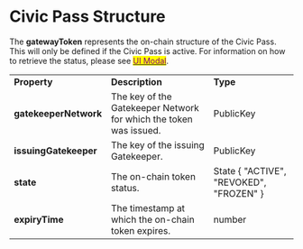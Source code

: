 # Civic Pass Structure

The **gatewayToken** represents the on-chain structure of the Civic Pass. This will only be defined if the Civic Pass is active. For information on how to retrieve the status, please see [<mark style="color:purple;">UI Modal</mark>](./).

|                       |                                                                   |                                         |
| --------------------- | ----------------------------------------------------------------- | --------------------------------------- |
| **Property**          | **Description**                                                   | **Type**                                |
| **gatekeeperNetwork** | The key of the Gatekeeper Network for which the token was issued. | PublicKey                               |
| **issuingGatekeeper** | The key of the issuing Gatekeeper.                                | PublicKey                               |
| **state**             | The on-chain token status.                                        | State { "ACTIVE", "REVOKED", "FROZEN" } |
| **expiryTime**        | The timestamp at which the on-chain token expires.                | number                                  |

